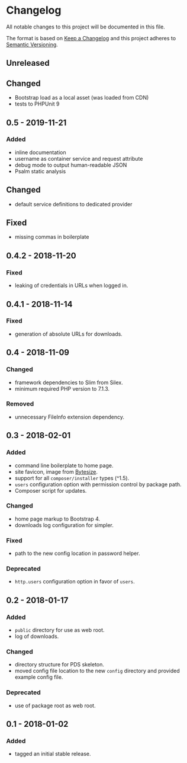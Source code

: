 # Changelog
All notable changes to this project will be documented in this file.

The format is based on [Keep a Changelog](http://keepachangelog.com/en/1.0.0/)
and this project adheres to [Semantic Versioning](http://semver.org/spec/v2.0.0.html).

## Unreleased

## Changed
- Bootstrap load as a local asset (was loaded from CDN)
- tests to PHPUnit 9

## 0.5 - 2019-11-21

### Added
- inline documentation
- username as container service and request attribute
- debug mode to output human-readable JSON
- Psalm static analysis

## Changed
- default service definitions to dedicated provider

## Fixed
- missing commas in boilerplate

## 0.4.2 - 2018-11-20

### Fixed

- leaking of credentials in URLs when logged in.

## 0.4.1 - 2018-11-14

### Fixed

- generation of absolute URLs for downloads.

## 0.4 - 2018-11-09

### Changed

- framework dependencies to Slim from Silex.
- minimum required PHP version to 7.1.3. 

### Removed

- unnecessary FileInfo extension dependency.

## 0.3 - 2018-02-01

### Added
- command line boilerplate to home page.
- site favicon, image from [Bytesize](https://danklammer.com/bytesize-icons/).
- support for all `composer/installer` types (^1.5).
- `users` configuration option with permission control by package path.
- Composer script for updates.

### Changed
- home page markup to Bootstrap 4.
- downloads log configuration for simpler.

### Fixed
- path to the new config location in password helper.

### Deprecated
- `http.users` configuration option in favor of `users`.

## 0.2 - 2018-01-17

### Added
- `public` directory for use as web root.
- log of downloads.

### Changed
- directory structure for PDS skeleton.
- moved config file location to the new `config` directory and provided example config file.

### Deprecated
- use of package root as web root.

## 0.1 - 2018-01-02

### Added
- tagged an initial stable release.